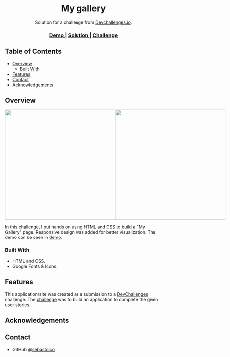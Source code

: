 <!-- Please update value in the {}  -->

<h1 align="center">My gallery</h1>

<div align="center">
   Solution for a challenge from  <a href="http://devchallenges.io" target="_blank">Devchallenges.io</a>.
</div>

<div align="center">
  <h3>
    <a href="https://sebastoico.github.io/devChallenges_My-gallery/">
      Demo
    </a>
    <span> | </span>
    <a href="https://github.com/sebastoico/devChallenges_My-gallery">
      Solution
    </a>
    <span> | </span>
    <a href="https://devchallenges.io/challenges/gcbWLxG6wdennelX7b8I">
      Challenge
    </a>
  </h3>
</div>

<!-- TABLE OF CONTENTS -->

## Table of Contents

- [Overview](#overview)
  - [Built With](#built-with)
- [Features](#features)
- [Contact](#contact)
- [Acknowledgements](#acknowledgements)

<!-- OVERVIEW -->

## Overview

<div style="display:flex">
  <img src="https://user-images.githubusercontent.com/108204749/222116428-bbf1bcb5-c6d1-4184-908c-fed28a1fac07.png" height="354px">
  <img src="https://user-images.githubusercontent.com/108204749/222116406-5fa71901-7043-4831-bd50-0bf9bf7b3ecb.png" height="354px">
</div>

In this challenge, I put hands on using HTML and CSS to build a "My Gallery" page. Responsive design was added for better visualization. The demo can be seen in [demo](https://sebastoico.github.io/devChallenges_My-gallery/).

### Built With

<!-- This section should list any major frameworks that you built your project using. Here are a few examples.-->

- HTML and CSS.
- Google Fonts & Icons.

## Features

<!-- List the features of your application or follow the template. Don't share the figma file here :) -->

This application/site was created as a submission to a [DevChallenges](https://devchallenges.io/challenges) challenge. The [challenge](https://devchallenges.io/challenges/gcbWLxG6wdennelX7b8I) was to build an application to complete the given user stories.


## Acknowledgements

<!-- This section should list any articles or add-ons/plugins that helps you to complete the project. This is optional but it will help you in the future. For exmpale -->

## Contact

- GitHub [@sebastoico](https://github.com/sebastoico)
